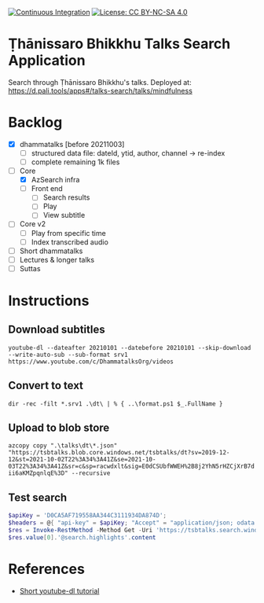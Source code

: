 [![Continuous Integration](https://github.com/parthopdas/tsbtalks/workflows/Continuous%20Integration/badge.svg)](https://github.com/parthopdas/tsbtalks/actions?query=workflow%3A%22Continuous+Integration%22) [![License: CC BY-NC-SA 4.0](https://img.shields.io/badge/License-CC%20BY--NC--SA%204.0-lightgrey.svg)](https://creativecommons.org/licenses/by-nc-sa/4.0/)

# Ṭhānissaro Bhikkhu Talks Search Application

Search through Ṭhānissaro Bhikkhu's talks. Deployed at: https://d.pali.tools/apps#/talks-search/talks/mindfulness

# Backlog

- [x] dhammatalks [before 20211003]
  - [ ] structured data file: dateId, ytid, author, channel -> re-index
  - [ ] complete remaining 1k files
- [ ] Core
  - [x] AzSearch infra
  - [ ] Front end
    - [ ] Search results
    - [ ] Play
    - [ ] View subtitle
- [ ] Core v2
  - [ ] Play from specific time
  - [ ] Index transcribed audio
- [ ] Short dhammatalks
- [ ] Lectures & longer talks
- [ ] Suttas

# Instructions

## Download subtitles

```youtube-dl --dateafter 20210101 --datebefore 20210101 --skip-download --write-auto-sub --sub-format srv1 https://www.youtube.com/c/DhammatalksOrg/videos```

## Convert to text

```dir -rec -filt *.srv1 .\dt\ | % { ..\format.ps1 $_.FullName }```

## Upload to blob store

```azcopy copy ".\talks\dt\*.json" "https://tsbtalks.blob.core.windows.net/tsbtalks/dt?sv=2019-12-12&st=2021-10-02T22%3A34%3A41Z&se=2021-10-03T22%3A34%3A41Z&sr=c&sp=racwdxlt&sig=E0dCSUbfWWEH%2B8j2YhN5rHZCjXrB7dii6aKMZpqnlqE%3D" --recursive```

## Test search

```ps1
$apiKey = 'D0CA5AF719558AA344C3111934DA874D';
$headers = @{ "api-key" = $apiKey; "Accept" = "application/json; odata.metadata=none" }
$res = Invoke-RestMethod -Method Get -Uri 'https://tsbtalks.search.windows.net/indexes/azureblob-index/docs?api-version=2020-06-30&search=craving as companion&searchMode=all&searchFields=content&highlight=content&highlightPreTag=<XXX>&highlightPostTag=</XXX>' -Headers $headers
$res.value[0].'@search.highlights'.content
```

# References

- [Short youtube-dl tutorial](https://ostechnix.com/youtube-dl-tutorial-with-examples-for-beginners/)

